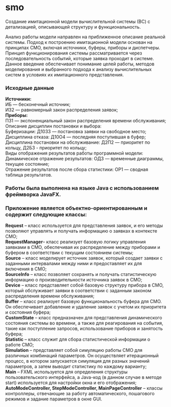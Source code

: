 # smo
Создание имитационной модели вычислительной системы (ВС) с детализацией, описывающей структуру и функциональность.

Анализ работы модели направлен на приближенное описание реальной системы. Подход к построению имитационной модели основан на принципах СМО, включая источники, буферы, приборы и диспетчеры. Принцип функционирования системы рассматривается через последовательность событий, которые заявка проходит в системе.
Данное введение обеспечивает понимание целей работы, методов моделирования и выбранного подхода к анализу вычислительных систем в условиях их имитационного представления.


### **Исходные данные**<br/>
**Источники:** <br/>
ИБ — бесконечный источник;<br/>
И32 — равномерный закон распределения заявок;<br/>
**Приборы:**<br/>
П31 — экспоненциальный закон распределения времени обслуживания;<br/>
Описание дисциплин постановки и выбора:<br/>
Буферизации: Д10З3 — постановка заявки на свободное место;<br/>
Дисциплина отказа: Д10О4 — последняя поступившая в буфер;<br/>
Дисциплина постановки на обслуживание: Д2П2 — приоритет по кольцу, Д2Б3 - приоритет по кольцу;<br/>
Виды отображения результатов работы программной модели:<br/>
Динамическое отражение результатов: ОД3 — временные диаграммы, текущее состояние;<br/>
Отражение результатов после сбора статистики: ОР1 — сводная таблица результатов.


### Работы была выполнена на языке Java с использованием фреймворка JavaFX.


### Приложение является объектно-ориентированным и содержит следующие классы:<br/>
**Request** – класс используется для представления заявок, и его методы позволяют управлять и получать информацию о заявках в контексте СМО;<br/>
**RequestManager**– класс реализует базовую логику управления заявками в СМО, обеспечивая их распределение между приборами и буфером в соответствии с текущим состоянием системы;<br/>
**Source** – класс моделирует источник заявок, который создает заявки с заданными интервалами между ними и предоставляет их для включения в СМО;<br/>
**SourceInfo** – класс позволяет сохранять и получать статистическую информацию о производительности источника заявок в СМО;<br/>
**Device** – класс представляет собой базовую структуру прибора в СМО, который обслуживает заявки в соответствии с заданным законом распределения времени обслуживания;<br/>
**Buffer** – класс реализует базовую функциональность буфера для СМО. Он обеспечивает добавление и удаление заявок с учетом их приоритета и состояния буфера;<br/>
**CustomState** – класс предназначен для представления динамического состояния системы во времени, а также для реагирования на события, такие как поступление запросов, использование приборов и занятость буфера;<br/>
**Statistic** – класс служит для сбора статистической информации о работе СМО;<br/>
**Simulation** – представляет собой симуляцию работы СМО для различных комбинаций параметров. Он осуществляет итерационный процесс, в котором запускается симуляция для разных значений параметров, а затем выводит статистику по каждому варианту;<br/>
**Main** – FXML используется для определения структуры пользовательского интерфейса, а Java-код (в данном случае в методе start) используется для настройки окна и его отображения;<br/>
**AutoModeController, StepModeController, MainPageController** – классы контроллеры, отвечающие за работу автоматического, пошагового режимов и задание параметров в окне GUI.<br/>

